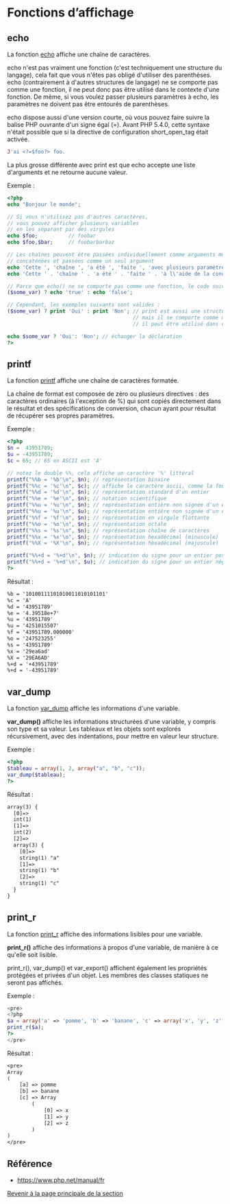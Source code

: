 # Fonctions d’affichage

## echo

La fonction [echo](https://www.php.net/manual/fr/function.echo.php) affiche une chaîne de caractères.

echo n'est pas vraiment une fonction (c'est techniquement une structure du langage), cela fait que vous n'êtes pas obligé d'utiliser des parenthèses. echo (contrairement à d'autres structures de langage) ne se comporte pas comme une fonction, il ne peut donc pas être utilisé dans le contexte d'une fonction. De même, si vous voulez passer plusieurs paramètres à echo, les paramètres ne doivent pas être entourés de parenthèses.

echo dispose aussi d'une version courte, où vous pouvez faire suivre la balise PHP ouvrante d'un signe égal (=). Avant PHP 5.4.0, cette syntaxe n'était possible que si la directive de configuration short_open_tag était activée.

```php
J'ai <?=$foo?> foo.
```

La plus grosse différente avec print est que echo accepte une liste d'arguments et ne retourne aucune valeur.

Exemple :

```php
<?php
echo "Bonjour le monde";

// Si vous n'utilisez pas d'autres caractères,
// vous pouvez afficher plusieurs variables
// en les séparant par des virgules
echo $foo;          // foobar
echo $foo,$bar;     // foobarbarbaz

// Les chaînes peuvent être passées individuellement comme arguments multiples ou
// concaténées et passées comme un seul argument
echo 'Cette ', 'chaîne ', 'a été ', 'faite ', 'avec plusieurs paramètres.', chr(10);
echo 'Cette ' . 'chaîne ' . 'a été ' . 'faite ' . 'à l\'aide de la concaténation.' . "\n";

// Parce que echo() ne se comporte pas comme une fonction, le code suivant est invalide.
($some_var) ? echo 'true' : echo 'false';

// Cependant, les exemples suivants sont valides :
($some_var) ? print 'Oui' : print 'Non'; // print est aussi une structure de langage,
                                         // mais il se comporte comme une fonction, donc,
                                         // il peut être utilisé dans ce contexte.

echo $some_var ? 'Oui': 'Non'; // échanger la déclaration
?>
```

## printf

La fonction [printf](https://www.php.net/manual/fr/function.printf.php) affiche une chaîne de caractères formatée.

La chaîne de format est composée de zéro ou plusieurs directives : des caractères ordinaires (à l'exception de %) qui sont copiés directement dans le résultat et des spécifications de conversion, chacun ayant pour résultat de récupérer ses propres paramètres.

Exemple :

```php
<?php
$n =  43951789;
$u = -43951789;
$c = 65; // 65 en ASCII est 'A'

// notez le double %%, cela affiche un caractère '%' littéral
printf("%%b = '%b'\n", $n); // représentation binaire
printf("%%c = '%c'\n", $c); // affiche le caractère ascii, comme la fonction chr()
printf("%%d = '%d'\n", $n); // représentation standard d'un entier
printf("%%e = '%e'\n", $n); // notation scientifique
printf("%%u = '%u'\n", $n); // représentation entière non signée d'un entier positif
printf("%%u = '%u'\n", $u); // représentation entière non signée d'un entier négatif
printf("%%f = '%f'\n", $n); // représentation en virgule flottante
printf("%%o = '%o'\n", $n); // représentation octale
printf("%%s = '%s'\n", $n); // représentation chaîne de caractères
printf("%%x = '%x'\n", $n); // représentation hexadécimal (minuscule)
printf("%%X = '%X'\n", $n); // représentation hexadécimal (majuscule)

printf("%%+d = '%+d'\n", $n); // indication du signe pour un entier positif
printf("%%+d = '%+d'\n", $u); // indication du signe pour un entier négatif
?>
```

Résultat :

```txt
%b = '10100111101010011010101101'
%c = 'A'
%d = '43951789'
%e = '4.39518e+7'
%u = '43951789'
%u = '4251015507'
%f = '43951789.000000'
%o = '247523255'
%s = '43951789'
%x = '29ea6ad'
%X = '29EA6AD'
%+d = '+43951789'
%+d = '-43951789'
```

## var_dump

La fonction [var_dump](https://www.php.net/manual/fr/function.var-dump.php) affiche les informations d'une variable.

__var_dump()__ affiche les informations structurées d'une variable, y compris son type et sa valeur. Les tableaux et les objets sont explorés récursivement, avec des indentations, pour mettre en valeur leur structure.

Exemple :

```php
<?php
$tableau = array(1, 2, array("a", "b", "c"));
var_dump($tableau);
?>
```

Résultat :

```txt
array(3) {
  [0]=>
  int(1)
  [1]=>
  int(2)
  [2]=>
  array(3) {
    [0]=>
    string(1) "a"
    [1]=>
    string(1) "b"
    [2]=>
    string(1) "c"
  }
}
```

## print_r

La fonction [print_r](https://www.php.net/manual/fr/function.print-r.php) affiche des informations lisibles pour une variable.

__print_r()__ affiche des informations à propos d'une variable, de manière à ce qu'elle soit lisible.

print_r(), var_dump() et var_export() affichent également les propriétés protégées et privées d'un objet. Les membres des classes statiques ne seront pas affichés.

Exemple :

```php
<pre>
<?php
$a = array('a' => 'pomme', 'b' => 'banane', 'c' => array('x', 'y', 'z'));
print_r($a);
?>
</pre>
```

Résultat :

```txt
<pre>
Array
(
    [a] => pomme
    [b] => banane
    [c] => Array
        (
            [0] => x
            [1] => y
            [2] => z
        )
)
</pre>
```

## Référence

- <https://www.php.net/manual/fr>

[Revenir à la page principale de la section](README.md)

